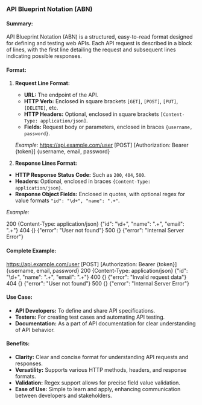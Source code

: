 ### API Blueprint Notation (ABN)

#### Summary:

API Blueprint Notation (ABN) is a structured, easy-to-read format designed for defining and testing web APIs. Each API request is described in a block of lines, with the first line detailing the request and subsequent lines indicating possible responses.

#### Format:

1. **Request Line Format:**
   - **URL:** The endpoint of the API.
   - **HTTP Verb:** Enclosed in square brackets `[GET]`, `[POST]`, `[PUT]`, `[DELETE]`, etc.
   - **HTTP Headers:** Optional, enclosed in square brackets `[Content-Type: application/json]`.
   - **Fields:** Request body or parameters, enclosed in braces `{username, password}`.

   *Example:*
https://api.example.com/user [POST] [Authorization: Bearer {token}] {username, email, password}


2. **Response Lines Format:**
- **HTTP Response Status Code:** Such as `200`, `404`, `500`.
- **Headers:** Optional, enclosed in braces `{Content-Type: application/json}`.
- **Response Object Fields:** Enclosed in quotes, with optional regex for value formats `"id": "\d+", "name": ".+"`.

*Example:*

200 {Content-Type: application/json} {"id": "\d+", "name": ".+", "email": ".+"}
404 {} {"error": "User not found"}
500 {} {"error": "Internal Server Error"}


#### Complete Example:

https://api.example.com/user [POST] [Authorization: Bearer {token}] {username, email, password}
200 {Content-Type: application/json} {"id": "\d+", "name": ".+", "email": ".+"}
400 {} {"error": "Invalid request data"}
404 {} {"error": "User not found"}
500 {} {"error": "Internal Server Error"}


#### Use Case:

- **API Developers:** To define and share API specifications.
- **Testers:** For creating test cases and automating API testing.
- **Documentation:** As a part of API documentation for clear understanding of API behavior.

#### Benefits:

- **Clarity:** Clear and concise format for understanding API requests and responses.
- **Versatility:** Supports various HTTP methods, headers, and response formats.
- **Validation:** Regex support allows for precise field value validation.
- **Ease of Use:** Simple to learn and apply, enhancing communication between developers and stakeholders.

